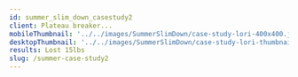 ```yaml
---
id: summer_slim_down_casestudy2
client: Plateau breaker...
mobileThumbnail: '../../images/SummerSlimDown/case-study-lori-400x400.jpg'
desktopThumbnail: '../../images/SummerSlimDown/case-study-lori-thumbnail-big.jpg'
results: Lost 15lbs
slug: /summer-case-study2
---
```

